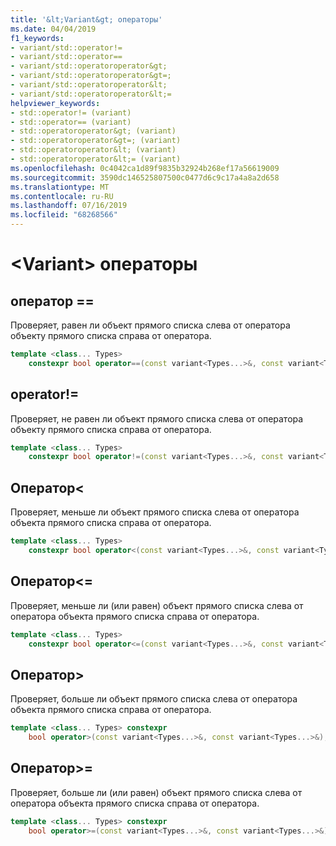 ```yaml
---
title: '&lt;Variant&gt; операторы'
ms.date: 04/04/2019
f1_keywords:
- variant/std::operator!=
- variant/std::operator==
- variant/std::operatoroperator&gt;
- variant/std::operatoroperator&gt=;
- variant/std::operatoroperator&lt;
- variant/std::operatoroperator&lt;=
helpviewer_keywords:
- std::operator!= (variant)
- std::operator== (variant)
- std::operatoroperator&gt; (variant)
- std::operatoroperator&gt=; (variant)
- std::operatoroperator&lt; (variant)
- std::operatoroperator&lt;= (variant)
ms.openlocfilehash: 0c4042ca1d89f9835b32924b268ef17a56619009
ms.sourcegitcommit: 3590dc146525807500c0477d6c9c17a4a8a2d658
ms.translationtype: MT
ms.contentlocale: ru-RU
ms.lasthandoff: 07/16/2019
ms.locfileid: "68268566"
---
```

# <a name="ltvariantgt-operators"></a>&lt;Variant&gt; операторы

## <a name="op_eq_eq"></a> оператор ==

Проверяет, равен ли объект прямого списка слева от оператора объекту прямого списка справа от оператора.

```cpp
template <class... Types>
    constexpr bool operator==(const variant<Types...>&, const variant<Types...>&);
```

## <a name="op_neq"></a> operator!=

Проверяет, не равен ли объект прямого списка слева от оператора объекту прямого списка справа от оператора.

```cpp
template <class... Types>
    constexpr bool operator!=(const variant<Types...>&, const variant<Types...>&);
```

## <a name="op_lt"></a> Оператор&lt;

Проверяет, меньше ли объект прямого списка слева от оператора объекта прямого списка справа от оператора.

```cpp
template <class... Types>
    constexpr bool operator<(const variant<Types...>&, const variant<Types...>&);
```

## <a name="op_lt_eq"></a> Оператор&lt;=

Проверяет, меньше ли (или равен) объект прямого списка слева от оператора объекта прямого списка справа от оператора.

```cpp
template <class... Types>
    constexpr bool operator<=(const variant<Types...>&, const variant<Types...>&);
```

## <a name="op_gt"></a> Оператор&gt;

Проверяет, больше ли объект прямого списка слева от оператора объекта прямого списка справа от оператора.

```cpp
template <class... Types> constexpr
    bool operator>(const variant<Types...>&, const variant<Types...>&);
```

## <a name="op_gt_eq"></a> Оператор&gt;=

Проверяет, больше ли (или равен) объект прямого списка слева от оператора объекта прямого списка справа от оператора.

```cpp
template <class... Types> constexpr
    bool operator>=(const variant<Types...>&, const variant<Types...>&);
```
